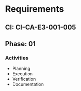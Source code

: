 # Requirements

## CI: CI-CA-E3-001-005
## Phase: 01

### Activities
- Planning
- Execution
- Verification
- Documentation
